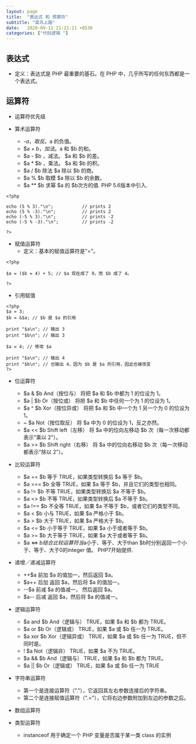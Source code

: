 ```yaml
---
layout: page
title:  "表达式 和 预算符"
subtitle: "菜鸟上路"
date:   2020-09-11 21:21:21 +0530
categories: ["代码逻辑 "]
---
```


## 表达式 
- 定义：表达式是 PHP 最重要的基石。在 PHP 中，几乎所写的任何东西都是一个表达式。

## 运算符 
- 运算符优先级 

- 算术运算符 
  - -$a ，取反 。$a 的负值。
  - $a + $b ，加法 。$a 和 $b 的和。 
  - $a - $b ，减法。 $a 和 $b 的差。 
  - $a * $b ，乘法。 $a 和 $b 的积。 
  - $a / $b 除法 $a 除以 $b 的商。 
  - $a % $b 取模 $a 除以 $b 的余数。 
  - $a ** $b 求幂 $a 的 $b次方的值. PHP 5.6版本中引入. 

```
<?php

echo (5 % 3)."\n";           // prints 2
echo (5 % -3)."\n";          // prints 2
echo (-5 % 3)."\n";          // prints -2
echo (-5 % -3)."\n";         // prints -2

?> 
```

- 赋值运算符 
  - 定义：基本的赋值运算符是"="。
```
<?php

$a = ($b = 4) + 5; // $a 现在成了 9，而 $b 成了 4。

?> 
```

- 引用赋值 

```
<?php
$a = 3;
$b = &$a; // $b 是 $a 的引用

print "$a\n"; // 输出 3
print "$b\n"; // 输出 3

$a = 4; // 修改 $a

print "$a\n"; // 输出 4
print "$b\n"; // 也输出 4，因为 $b 是 $a 的引用，因此也被改变
?> 

```

- 位运算符 
  - $a & $b And（按位与） 将把 $a 和 $b 中都为 1 的位设为 1。 
  - $a | $b Or（按位或） 将把 $a 和 $b 中任何一个为 1 的位设为 1。 
  - $a ^ $b Xor（按位异或） 将把 $a 和 $b 中一个为 1 另一个为 0 的位设为 1。 
  - ~ $a Not（按位取反） 将 $a 中为 0 的位设为 1，反之亦然。 
  - $a << $b Shift left（左移） 将 $a 中的位向左移动 $b 次（每一次移动都表示"乘以 2"）。 
  - $a >> $b Shift right（右移） 将 $a 中的位向右移动 $b 次（每一次移动都表示"除以 2"）。 

- 比较运算符 
  - $a == $b 等于 TRUE，如果类型转换后 $a 等于 $b。 
  - $a === $b 全等 TRUE，如果 $a 等于 $b，并且它们的类型也相同。 
  - $a != $b 不等 TRUE，如果类型转换后 $a 不等于 $b。 
  - $a <> $b 不等 TRUE，如果类型转换后 $a 不等于 $b。 
  - $a !== $b 不全等 TRUE，如果 $a 不等于 $b，或者它们的类型不同。 
  - $a < $b 小与 TRUE，如果 $a 严格小于 $b。 
  - $a > $b 大于 TRUE，如果 $a 严格大于 $b。 
  - $a <= $b 小于等于 TRUE，如果 $a 小于或者等于 $b。 
  - $a >= $b 大于等于 TRUE，如果 $a 大于或者等于 $b。 
  - $a <=> $b 结合比较运算符 当$a小于、等于、大于than $b时分别返回一个小于、等于、大于0的integer 值。 PHP7开始提供.  

- 递增／递减运算符 
  -  ++$a 前加 $a 的值加一，然后返回 $a。 
  - $a++ 后加 返回 $a，然后将 $a 的值加一。 
  - --$a 前减 $a 的值减一， 然后返回 $a。 
  - $a-- 后减 返回 $a，然后将 $a 的值减一。 

- 逻辑运算符 
  - $a and $b And（逻辑与） TRUE，如果 $a 和 $b 都为 TRUE。 
  - $a or $b Or（逻辑或） TRUE，如果 $a 或 $b 任一为 TRUE。 
  - $a xor $b Xor（逻辑异或） TRUE，如果 $a 或 $b 任一为 TRUE，但不同时是。 
  - ! $a Not（逻辑非） TRUE，如果 $a 不为 TRUE。 
  - $a && $b And（逻辑与） TRUE，如果 $a 和 $b 都为 TRUE。 
  - $a || $b Or（逻辑或） TRUE，如果 $a 或 $b 任一为 TRUE 

- 字符串运算符 
  - 第一个是连接运算符（"."），它返回其左右参数连接后的字符串。
  - 第二个是连接赋值运算符（".="），它将右边参数附加到左边的参数之后。

- 数组运算符 

- 类型运算符 
   - instanceof 用于确定一个 PHP 变量是否属于某一类 class 的实例
